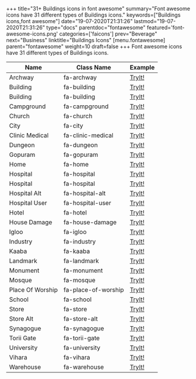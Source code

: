 +++
title="31+ Buildings icons in font awesome"
summary="Font awesome icons have 31 different types of Buildings icons."
keywords=["Buildings icons,font awesome"]
date="19-07-2020T21:31:26"
lastmod="19-07-2020T21:31:26"
type="docs"
parentdoc="fontawesome"
featured='font-awesome-icons.png'
categories=['faicons']
prev="Beverage"
next="Business"
linktitle="Buildings Icons"
[menu.fontawesome]
parent="fontawesome"
weight=10
draft=false
+++
Font awesome icons have 31 different types of Buildings icons.<div class='table-responsive'><table class='table'><thead><tr><th>Name</th><th>Class Name</th><th>Example</th></tr></thead><tbody><tr><td><i class="fas fa-archway"></i>Archway</td><td>fa-archway</td><td><a href='https://www.angularjswiki.com/fontawesome/fa-archway/' target='_blank'>TryIt!</a></td></tr><tr><td><i class="fas fa-building"></i>Building</td><td>fa-building</td><td><a href='https://www.angularjswiki.com/fontawesome/fa-building/' target='_blank'>TryIt!</a></td></tr><tr><td><i class="far fa-building"></i>Building</td><td>fa-building</td><td><a href='https://www.angularjswiki.com/fontawesome/fa-building/' target='_blank'>TryIt!</a></td></tr><tr><td><i class="fas fa-campground"></i>Campground</td><td>fa-campground</td><td><a href='https://www.angularjswiki.com/fontawesome/fa-campground/' target='_blank'>TryIt!</a></td></tr><tr><td><i class="fas fa-church"></i>Church</td><td>fa-church</td><td><a href='https://www.angularjswiki.com/fontawesome/fa-church/' target='_blank'>TryIt!</a></td></tr><tr><td><i class="fas fa-city"></i>City</td><td>fa-city</td><td><a href='https://www.angularjswiki.com/fontawesome/fa-city/' target='_blank'>TryIt!</a></td></tr><tr><td><i class="fas fa-clinic-medical"></i>Clinic Medical</td><td>fa-clinic-medical</td><td><a href='https://www.angularjswiki.com/fontawesome/fa-clinic-medical/' target='_blank'>TryIt!</a></td></tr><tr><td><i class="fas fa-dungeon"></i>Dungeon</td><td>fa-dungeon</td><td><a href='https://www.angularjswiki.com/fontawesome/fa-dungeon/' target='_blank'>TryIt!</a></td></tr><tr><td><i class="fas fa-gopuram"></i>Gopuram</td><td>fa-gopuram</td><td><a href='https://www.angularjswiki.com/fontawesome/fa-gopuram/' target='_blank'>TryIt!</a></td></tr><tr><td><i class="fas fa-home"></i>Home</td><td>fa-home</td><td><a href='https://www.angularjswiki.com/fontawesome/fa-home/' target='_blank'>TryIt!</a></td></tr><tr><td><i class="fas fa-hospital"></i>Hospital</td><td>fa-hospital</td><td><a href='https://www.angularjswiki.com/fontawesome/fa-hospital/' target='_blank'>TryIt!</a></td></tr><tr><td><i class="far fa-hospital"></i>Hospital</td><td>fa-hospital</td><td><a href='https://www.angularjswiki.com/fontawesome/fa-hospital/' target='_blank'>TryIt!</a></td></tr><tr><td><i class="fas fa-hospital-alt"></i>Hospital Alt</td><td>fa-hospital-alt</td><td><a href='https://www.angularjswiki.com/fontawesome/fa-hospital-alt/' target='_blank'>TryIt!</a></td></tr><tr><td><i class="fas fa-hospital-user"></i>Hospital User</td><td>fa-hospital-user</td><td><a href='https://www.angularjswiki.com/fontawesome/fa-hospital-user/' target='_blank'>TryIt!</a></td></tr><tr><td><i class="fas fa-hotel"></i>Hotel</td><td>fa-hotel</td><td><a href='https://www.angularjswiki.com/fontawesome/fa-hotel/' target='_blank'>TryIt!</a></td></tr><tr><td><i class="fas fa-house-damage"></i>House Damage</td><td>fa-house-damage</td><td><a href='https://www.angularjswiki.com/fontawesome/fa-house-damage/' target='_blank'>TryIt!</a></td></tr><tr><td><i class="fas fa-igloo"></i>Igloo</td><td>fa-igloo</td><td><a href='https://www.angularjswiki.com/fontawesome/fa-igloo/' target='_blank'>TryIt!</a></td></tr><tr><td><i class="fas fa-industry"></i>Industry</td><td>fa-industry</td><td><a href='https://www.angularjswiki.com/fontawesome/fa-industry/' target='_blank'>TryIt!</a></td></tr><tr><td><i class="fas fa-kaaba"></i>Kaaba</td><td>fa-kaaba</td><td><a href='https://www.angularjswiki.com/fontawesome/fa-kaaba/' target='_blank'>TryIt!</a></td></tr><tr><td><i class="fas fa-landmark"></i>Landmark</td><td>fa-landmark</td><td><a href='https://www.angularjswiki.com/fontawesome/fa-landmark/' target='_blank'>TryIt!</a></td></tr><tr><td><i class="fas fa-monument"></i>Monument</td><td>fa-monument</td><td><a href='https://www.angularjswiki.com/fontawesome/fa-monument/' target='_blank'>TryIt!</a></td></tr><tr><td><i class="fas fa-mosque"></i>Mosque</td><td>fa-mosque</td><td><a href='https://www.angularjswiki.com/fontawesome/fa-mosque/' target='_blank'>TryIt!</a></td></tr><tr><td><i class="fas fa-place-of-worship"></i>Place Of Worship</td><td>fa-place-of-worship</td><td><a href='https://www.angularjswiki.com/fontawesome/fa-place-of-worship/' target='_blank'>TryIt!</a></td></tr><tr><td><i class="fas fa-school"></i>School</td><td>fa-school</td><td><a href='https://www.angularjswiki.com/fontawesome/fa-school/' target='_blank'>TryIt!</a></td></tr><tr><td><i class="fas fa-store"></i>Store</td><td>fa-store</td><td><a href='https://www.angularjswiki.com/fontawesome/fa-store/' target='_blank'>TryIt!</a></td></tr><tr><td><i class="fas fa-store-alt"></i>Store Alt</td><td>fa-store-alt</td><td><a href='https://www.angularjswiki.com/fontawesome/fa-store-alt/' target='_blank'>TryIt!</a></td></tr><tr><td><i class="fas fa-synagogue"></i>Synagogue</td><td>fa-synagogue</td><td><a href='https://www.angularjswiki.com/fontawesome/fa-synagogue/' target='_blank'>TryIt!</a></td></tr><tr><td><i class="fas fa-torii-gate"></i>Torii Gate</td><td>fa-torii-gate</td><td><a href='https://www.angularjswiki.com/fontawesome/fa-torii-gate/' target='_blank'>TryIt!</a></td></tr><tr><td><i class="fas fa-university"></i>University</td><td>fa-university</td><td><a href='https://www.angularjswiki.com/fontawesome/fa-university/' target='_blank'>TryIt!</a></td></tr><tr><td><i class="fas fa-vihara"></i>Vihara</td><td>fa-vihara</td><td><a href='https://www.angularjswiki.com/fontawesome/fa-vihara/' target='_blank'>TryIt!</a></td></tr><tr><td><i class="fas fa-warehouse"></i>Warehouse</td><td>fa-warehouse</td><td><a href='https://www.angularjswiki.com/fontawesome/fa-warehouse/' target='_blank'>TryIt!</a></td></tr></tbody></table></div>
